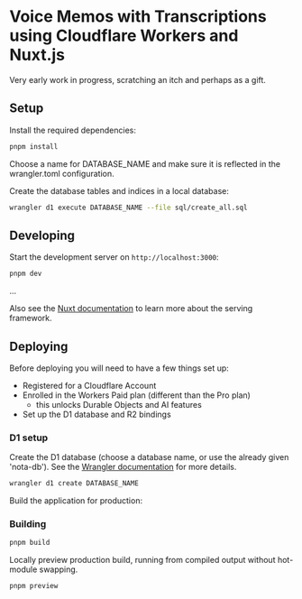# Voice Memos with Transcriptions using Cloudflare Workers and Nuxt.js

<!--
A full description of this source code can be found in the about/ path of the
online demo of [Mic Memo](https://micmemo.kevindamm.com).
-->

Very early work in progress, scratching an itch and perhaps as a gift.

## Setup

Install the required dependencies:

```sh
pnpm install
```

Choose a name for DATABASE_NAME and make sure it is reflected in the wrangler.toml configuration.

Create the database tables and indices in a local database:

```sh
wrangler d1 execute DATABASE_NAME --file sql/create_all.sql
```

## Developing

Start the development server on `http://localhost:3000`:

```sh
pnpm dev
```

...

Also see the [Nuxt documentation](https://nuxt.com/docs/getting-started/introduction)
to learn more about the serving framework.

## Deploying

Before deploying you will need to have a few things set up:

* Registered for a Cloudflare Account
* Enrolled in the Workers Paid plan (different than the Pro plan)
  * this unlocks Durable Objects and AI features
* Set up the D1 database and R2 bindings

### D1 setup

Create the D1 database (choose a database name, or use the already given 'nota-db').  See the [Wrangler documentation](https://developers.cloudflare.com/workers/wrangler/commands/#d1-create) for more details.

```sh
wrangler d1 create DATABASE_NAME
```

Build the application for production:

### Building

```sh
pnpm build
```

Locally preview production build, running from compiled output without hot-module swapping.

```sh
pnpm preview
```
